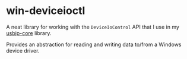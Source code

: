# win-deviceioctl

A neat library for working with the `DeviceIoControl` API that I use in my [usbip-core](https://github.com/three014/usbip-core) library.

Provides an abstraction for reading and writing data to/from a Windows device driver.
